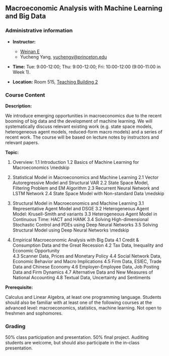 ## Macroeconomic Analysis with Machine Learning and Big Data

### Administrative information

- **Instructor:**   
    - [Weinan E](https://web.math.princeton.edu/~weinan/) 
    - Yucheng Yang,   yuchengy@princeton.edu

- **Time:** Tue: 9:00-12:00; Thu: 9:00-12:00; Fri: 10:00-12:00 (9:00-11:00 in Week 1). 

- **Location:**  Room 515, [Teaching Building 2](https://maps.baidu.com/poi/%E5%8C%97%E4%BA%AC%E5%A4%A7%E5%AD%A6(%E7%87%95%E5%9B%AD%E6%A0%A1%E5%8C%BA)%E7%AC%AC%E4%BA%8C%E6%95%99%E5%AD%A6%E6%A5%BC(%E6%9D%8E%E5%85%86%E5%9F%BA%E6%A5%BC)/@12948834.869857343,4837581.844142513,19.6z?uid=82548a63754afc91735e80e4&primaryUid=10472254985355704340&ugc_type=3&ugc_ver=1&device_ratio=1&compat=1&querytype=detailConInfo&da_src=shareurl)


### Course Content
**Description:**

We introduce emerging opportunities in macroeconomics due to the recent booming of big data and the development of machine learning. We will systematically discuss relevant existing work (e.g. state space models, heterogeneous agent models, reduced-form macro models) and a series of recent work. The course will be based on lecture notes by instructors and relevant papers.

**Topic:**

1. Overview: 
  1.1 Introduction
  1.2 Basics of Machine Learning for Macroeconomics \medskip
  
2. Statistical Model in Macroeconomics and Machine Learning 
  2.1 Vector Autoregressive Model and Structural VAR
  2.2 State Space Model, Filtering Problem and EM Algorithm
  2.3 Recurrent Neural Network and LSTM Network 
  2.4 State Space Model with Non-standard Data \medskip

3. Structural Model in Macroeconomics and Machine Learning
  3.1 Representative Agent Model and DSGE
  3.2 Heterogeneous Agent Model: Krusell-Smith and variants 
  3.3 Heterogeneous Agent Model in Continuous Time: HACT and HANK 
  3.4 Solving High-dimensional Stochastic Control and PDEs  using Deep Neural Networks
  3.5 Solving Structural Model using Deep Neural Networks \medskip

4. Empirical Macroeconomic Analysis with Big Data
  4.1 Credit \& Consumption Data and the Great Recession
  4.2 Tax Data, Inequality and Economic Opportunity   
  4.3 Scanner Data, Prices and Monetary Policy
  4.4 Social Network Data, Economic Behavior and Macro Implications
  4.5 Firm Data, ESIEC, Trade Data and Chinese Economy
  4.6 Employer-Employee Data, Job Posting Data and Firm Dynamics
  4.7 Alternative Data and New Measures of National Accounting
  4.8 Textual Data, Uncertainty and Sentiments

**Prerequisite:**

Calculus and Linear Algebra, at least one programming language. Students should also be familiar with at least one of the following courses at the advanced level: macroeconomics, statistics, machine learning. Not open to freshmen and sophomores.


### Grading
50\% class participation and presentation. 50\% final project. Auditing students are welcome, but should also participate in the in-class presentation.
